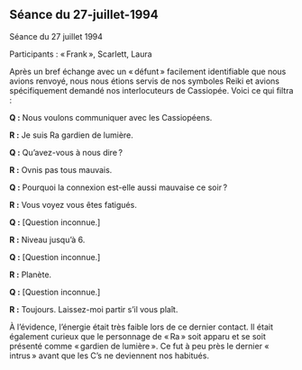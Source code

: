 ## Séance du 27-juillet-1994
Séance du 27 juillet 1994

Participants : « Frank », Scarlett, Laura

Après un bref échange avec un « défunt » facilement identifiable que nous avions renvoyé, nous nous étions servis de nos symboles Reiki et avions spécifiquement demandé nos interlocuteurs de Cassiopée. Voici ce qui filtra :

**Q :** Nous voulons communiquer avec les Cassiopéens.

**R :** Je suis Ra gardien de lumière.

**Q :** Qu’avez-vous à nous dire ?

**R :** Ovnis pas tous mauvais.

**Q :** Pourquoi la connexion est-elle aussi mauvaise ce soir ?

**R :** Vous voyez vous êtes fatigués.

**Q :** [Question inconnue.]

**R :** Niveau jusqu’à 6.

**Q :** [Question inconnue.]

**R :** Planète.

**Q :** [Question inconnue.]

**R :** Toujours. Laissez-moi partir s’il vous plaît.

À l’évidence, l’énergie était très faible lors de ce dernier contact. Il était également curieux que le personnage de « Ra » soit apparu et se soit présenté comme « gardien de lumière ». Ce fut à peu près le dernier « intrus » avant que les C’s ne deviennent nos habitués.